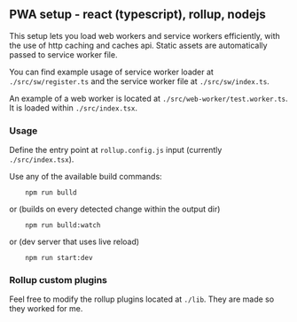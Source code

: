 ## PWA setup - react (typescript), rollup, nodejs

This setup lets you load web workers and service workers efficiently, with the use of http caching and caches api.
Static assets are automatically passed to service worker file.

You can find example usage of service worker loader at `./src/sw/register.ts` and the service worker file at `./src/sw/index.ts`.

An example of a web worker is located at `./src/web-worker/test.worker.ts`. It is loaded within `./src/index.tsx`.

### Usage

Define the entry point at `rollup.config.js` input (currently `./src/index.tsx`).

Use any of the available build commands:

```shell
    npm run bulld
```

or (builds on every detected change within the output dir)

```shell
    npm run bulld:watch
```

or (dev server that uses live reload)

```shell
    npm run start:dev
```

### Rollup custom plugins

Feel free to modify the rollup plugins located at `./lib`. They are made so they worked for me.
